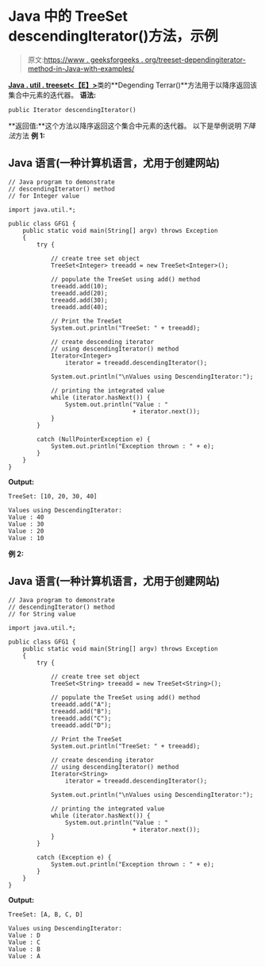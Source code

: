 # Java 中的 TreeSet descendingIterator()方法，示例

> 原文:[https://www . geeksforgeeks . org/treeset-dependingiterator-method-in-Java-with-examples/](https://www.geeksforgeeks.org/treeset-descendingiterator-method-in-java-with-examples/)

[**Java . util . treeset<【E】>**](https://www.geeksforgeeks.org/treeset-in-java-with-examples/)类的**Degending Terrar()**方法用于以降序返回该集合中元素的迭代器。
**语法:**

```
public Iterator descendingIterator()
```

**返回值:**这个方法以降序返回这个集合中元素的迭代器。
以下是举例说明*下降法*方法
**例 1:**

## Java 语言(一种计算机语言，尤用于创建网站)

```
// Java program to demonstrate
// descendingIterator() method
// for Integer value

import java.util.*;

public class GFG1 {
    public static void main(String[] argv) throws Exception
    {
        try {

            // create tree set object
            TreeSet<Integer> treeadd = new TreeSet<Integer>();

            // populate the TreeSet using add() method
            treeadd.add(10);
            treeadd.add(20);
            treeadd.add(30);
            treeadd.add(40);

            // Print the TreeSet
            System.out.println("TreeSet: " + treeadd);

            // create descending iterator
            // using descendingIterator() method
            Iterator<Integer>
                iterator = treeadd.descendingIterator();

            System.out.println("\nValues using DescendingIterator:");

            // printing the integrated value
            while (iterator.hasNext()) {
                System.out.println("Value : "
                                   + iterator.next());
            }
        }

        catch (NullPointerException e) {
            System.out.println("Exception thrown : " + e);
        }
    }
}
```

**Output:** 

```
TreeSet: [10, 20, 30, 40]

Values using DescendingIterator:
Value : 40
Value : 30
Value : 20
Value : 10
```

**例 2:**

## Java 语言(一种计算机语言，尤用于创建网站)

```
// Java program to demonstrate
// descendingIterator() method
// for String value

import java.util.*;

public class GFG1 {
    public static void main(String[] argv) throws Exception
    {
        try {

            // create tree set object
            TreeSet<String> treeadd = new TreeSet<String>();

            // populate the TreeSet using add() method
            treeadd.add("A");
            treeadd.add("B");
            treeadd.add("C");
            treeadd.add("D");

            // Print the TreeSet
            System.out.println("TreeSet: " + treeadd);

            // create descending iterator
            // using descendingIterator() method
            Iterator<String>
                iterator = treeadd.descendingIterator();

            System.out.println("\nValues using DescendingIterator:");

            // printing the integrated value
            while (iterator.hasNext()) {
                System.out.println("Value : "
                                   + iterator.next());
            }
        }

        catch (Exception e) {
            System.out.println("Exception thrown : " + e);
        }
    }
}
```

**Output:** 

```
TreeSet: [A, B, C, D]

Values using DescendingIterator:
Value : D
Value : C
Value : B
Value : A
```